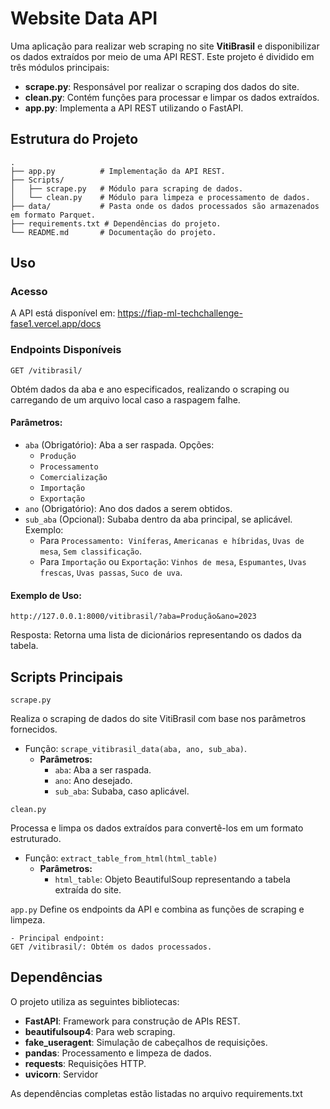 # Website Data API

Uma aplicação para realizar web scraping no site **VitiBrasil** e disponibilizar os dados extraídos por meio de uma API REST. Este projeto é dividido em três módulos principais:

- **scrape.py**: Responsável por realizar o scraping dos dados do site.
- **clean.py**: Contém funções para processar e limpar os dados extraídos.
- **app.py**: Implementa a API REST utilizando o FastAPI.

## Estrutura do Projeto

```plaintext
.
├── app.py          # Implementação da API REST.
├── Scripts/
│   ├── scrape.py   # Módulo para scraping de dados.
│   └── clean.py    # Módulo para limpeza e processamento de dados.
├── data/           # Pasta onde os dados processados são armazenados em formato Parquet.
├── requirements.txt # Dependências do projeto.
└── README.md       # Documentação do projeto.
```

## Uso
### Acesso

A API está disponível em: https://fiap-ml-techchallenge-fase1.vercel.app/docs

### Endpoints Disponíveis
`GET /vitibrasil/`

Obtém dados da aba e ano especificados, realizando o scraping ou carregando de um arquivo local caso a raspagem falhe.

#### Parâmetros:

- `aba` (Obrigatório): Aba a ser raspada. Opções:
    - `Produção`
    - `Processamento`
    - `Comercialização`
    - `Importação`
    - `Exportação`
- `ano` (Obrigatório): Ano dos dados a serem obtidos.
- `sub_aba` (Opcional): Subaba dentro da aba principal, se aplicável. Exemplo:
    - Para   `Processamento: Viníferas`, `Americanas e híbridas`, `Uvas de mesa`, `Sem classificação`.
    - Para `Importação` ou `Exportação`: `Vinhos de mesa`, `Espumantes`, `Uvas frescas`, `Uvas passas`, `Suco de uva`.

#### Exemplo de Uso:

```
http://127.0.0.1:8000/vitibrasil/?aba=Produção&ano=2023
```
Resposta: Retorna uma lista de dicionários representando os dados da tabela.

## Scripts Principais
`scrape.py`

Realiza o scraping de dados do site VitiBrasil com base nos parâmetros fornecidos.

- Função: `scrape_vitibrasil_data(aba, ano, sub_aba)`.
    - **Parâmetros:**
        - `aba`: Aba a ser raspada.
        - `ano`: Ano desejado.
        - `sub_aba`: Subaba, caso aplicável.

`clean.py`

Processa e limpa os dados extraídos para convertê-los em um formato estruturado.

- Função: `extract_table_from_html(html_table)`
    - **Parâmetros:**
        - `html_table`: Objeto BeautifulSoup representando a tabela extraída do site.

`app.py`
Define os endpoints da API e combina as funções de scraping e limpeza.

    - Principal endpoint:
    GET /vitibrasil/: Obtém os dados processados.

## Dependências
O projeto utiliza as seguintes bibliotecas:

- **FastAPI**: Framework para construção de APIs REST.
- **beautifulsoup4**: Para web scraping.
- **fake_useragent**: Simulação de cabeçalhos de requisições.
- **pandas**: Processamento e limpeza de dados.
- **requests**: Requisições HTTP.
- **uvicorn**: Servidor

As dependências completas estão listadas no arquivo requirements.txt
